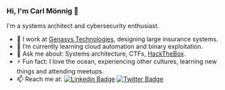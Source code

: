 ### Hi, I'm Carl Mönnig 👋

I'm a systems architect and cybersecurity enthusiast.

- 🔭 I work at [Genasys Technologies](https://genasystech.co.uk/), designing large insurance systems.
- 🌱 I’m currently learning cloud automation and binary exploitation.
- 💬 Ask me about: Systems architecture, CTFs, [HackTheBox](https://hackthebox.eu/).
- ⚡ Fun fact: I love the ocean, experiencing other cultures, learning new things and attending meetups.
- 📫 Reach me at: [![Linkedin Badge](https://img.shields.io/badge/-carlmon-blue?style=flat-square&logo=Linkedin&logoColor=white&link=https://www.linkedin.com/in/carlmon/)](https://www.linkedin.com/in/carlmon/) [![Twitter Badge](https://img.shields.io/badge/-@carlmonnig-1ca0f1?style=flat-square&labelColor=1ca0f1&logo=twitter&logoColor=white&link=https://twitter.com/carlmonnig)](https://twitter.com/carlmonnig)
